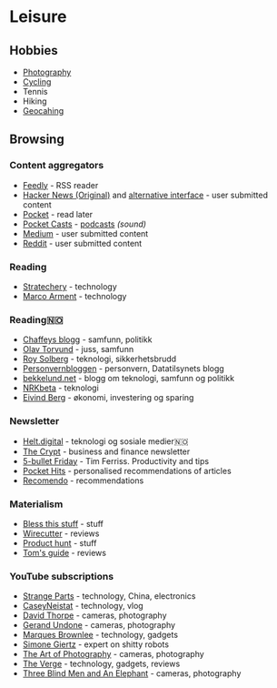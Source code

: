 # Leisure

## Hobbies

* [Photography](photography.md)
* [Cycling](https://www.strava.com/athletes/13642227)
* Tennis
* Hiking
* [Geocahing](https://www.geocaching.com/p/default.aspx?guid=9bd840ec-c9c1-46bb-a58a-cb15d572385d)

## Browsing

### Content aggregators

* [Feedly](https://feedly.com/) - RSS reader
* [Hacker News \(Original\)](https://news.ycombinator.com/) and [alternative interface](https://hckrnews.com/) - user submitted content
* [Pocket](https://app.getpocket.com/)  - read later
* [Pocket Casts](https://play.pocketcasts.com/) - [podcasts](podcasts.md) _\(sound\)_
* [Medium](https://medium.com/) _-_ user submitted content
* [Reddit](http://reddit.com/) - user submitted content

### Reading

* [Stratechery](https://stratechery.com/) - technology
* [Marco Arment](https://marco.org/) - technology

### Reading🇳🇴 

* [Chaffeys blogg](https://paulchaffey.blogspot.com/) - samfunn, politikk
* [Olav Torvund](https://blogg.torvund.net/) - juss, samfunn
* [Roy Solberg](https://blog.roysolberg.com/) - teknologi, sikkerhetsbrudd
* [Personvernbloggen](https://www.personvernbloggen.no/) - personvern, Datatilsynets blogg
* [bekkelund.net](https://www.bekkelund.net/) - blogg om teknologi, samfunn og politikk
* [NRKbeta](https://nrkbeta.no/) - teknologi
* [Eivind Berg](https://www.eivindberg.no/) - økonomi, investering og sparing

### Newsletter

* [Helt.digital](https://helt.digital/ukebrief/) - teknologi og sosiale medier🇳🇴
* [The Crypt](http://getthecrypt.com/) - business and finance newsletter
* [5-bullet Friday](https://go.tim.blog/5-bullet-friday-1/) - Tim Ferriss. Productivity and tips
* [Pocket Hits](https://getpocket.com/explore/pocket-hits) - personalised recommendations of articles
* [Recomendo](https://www.recomendo.com/) - recommendations

### Materialism

* [Bless this stuff](https://www.blessthisstuff.com/) - stuff
* [Wirecutter](https://thewirecutter.com/) - reviews
* [Product hunt](https://www.producthunt.com/) - stuff 
* [Tom's guide](https://www.tomsguide.com/) - reviews

### YouTube subscriptions

* [Strange Parts](https://www.youtube.com/channel/UCO8DQrSp5yEP937qNqTooOw) - technology, China, electronics
* [CaseyNeistat](https://www.youtube.com/channel/UCtinbF-Q-fVthA0qrFQTgXQ) - technology, vlog
* [David Thorpe](https://www.youtube.com/channel/UCZ-CbEVybw98KcQTWumzBow) - cameras, photography
* [Gerand Undone](https://www.youtube.com/channel/UC09qASY4ixFS-KXIH6Nw0rg) - cameras, photography
* [Marques Brownlee](https://www.youtube.com/channel/UCBJycsmduvYEL83R_U4JriQ) - technology, gadgets
* [Simone Giertz](https://www.youtube.com/channel/UC3KEoMzNz8eYnwBC34RaKCQ) - expert on shitty robots
* [The Art of Photography](https://www.youtube.com/channel/UC7T8roVtC_3afWKTOGtLlBA) - cameras, photography
* [The Verge](https://www.youtube.com/channel/UCddiUEpeqJcYeBxX1IVBKvQ) - technology, gadgets, reviews
* [Three Blind Men and An Elephant](https://www.youtube.com/channel/UCZb8uqR_73t8DlfpVfVbiEw) - cameras, photography

